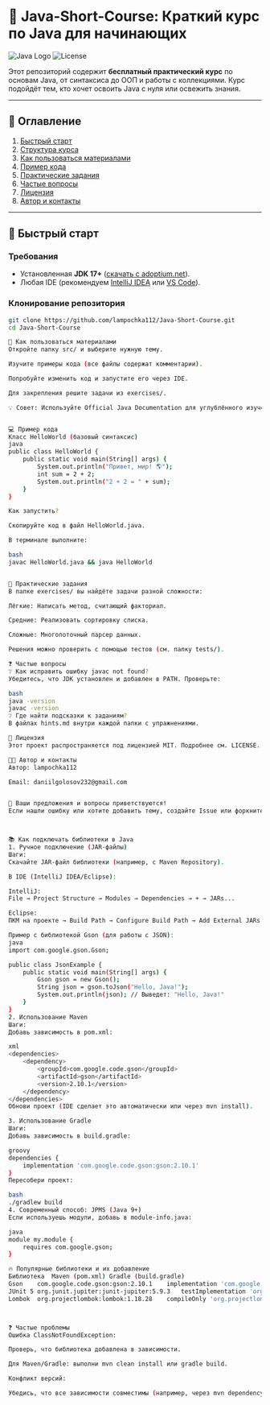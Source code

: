 # 🚀 Java-Short-Course: Краткий курс по Java для начинающих

![Java Logo](https://img.shields.io/badge/Java-ED8B00?style=for-the-badge&logo=openjdk&logoColor=white)
![License](https://img.shields.io/badge/License-MIT-green.svg)

Этот репозиторий содержит **бесплатный практический курс** по основам Java, от синтаксиса до ООП и работы с коллекциями. Курс подойдёт тем, кто хочет освоить Java с нуля или освежить знания.

---

## 📌 Оглавление
1. [Быстрый старт](#-быстрый-старт)
2. [Структура курса](#-структура-курса)
3. [Как пользоваться материалами](#-как-пользоваться-материалами)
4. [Пример кода](#-пример-кода)
5. [Практические задания](#-практические-задания)
6. [Частые вопросы](#-частые-вопросы)
7. [Лицензия](#-лицензия)
8. [Автор и контакты](#-автор-и-контакты)

---

## 🚀 Быстрый старт

### Требования
- Установленная **JDK 17+** ([скачать с adoptium.net](https://adoptium.net/)).
- Любая IDE (рекомендуем [IntelliJ IDEA](https://www.jetbrains.com/idea/) или [VS Code](https://code.visualstudio.com/)).

### Клонирование репозитория
```bash
git clone https://github.com/lampochka112/Java-Short-Course.git
cd Java-Short-Course

📖 Как пользоваться материалами
Откройте папку src/ и выберите нужную тему.

Изучите примеры кода (все файлы содержат комментарии).

Попробуйте изменить код и запустите его через IDE.

Для закрепления решите задачи из exercises/.

💡 Совет: Используйте Official Java Documentation для углублённого изучения.


💻 Пример кода
Класс HelloWorld (базовый синтаксис)
java
public class HelloWorld {
    public static void main(String[] args) {
        System.out.println("Привет, мир! 🌎");
        int sum = 2 + 2;
        System.out.println("2 + 2 = " + sum);
    }
}

Как запустить?

Скопируйте код в файл HelloWorld.java.

В терминале выполните:

bash
javac HelloWorld.java && java HelloWorld


🧩 Практические задания
В папке exercises/ вы найдёте задачи разной сложности:

Лёгкие: Написать метод, считающий факториал.

Средние: Реализовать сортировку списка.

Сложные: Многопоточный парсер данных.

Решения можно проверить с помощью тестов (см. папку tests/).

❓ Частые вопросы
❔ Как исправить ошибку javac not found?
Убедитесь, что JDK установлен и добавлен в PATH. Проверьте:

bash
java -version
javac -version
❔ Где найти подсказки к заданиям?
В файлах hints.md внутри каждой папки с упражнениями.

📜 Лицензия
Этот проект распространяется под лицензией MIT. Подробнее см. LICENSE.

👨‍💻 Автор и контакты
Автор: lampochka112

Email: daniilgolosov232@gmail.com


💬 Ваши предложения и вопросы приветствуются!
Если нашли ошибку или хотите добавить тему, создайте Issue или форкните репозиторий.



📚 Как подключать библиотеки в Java
1. Ручное подключение (JAR-файлы)
Шаги:
Скачайте JAR-файл библиотеки (например, с Maven Repository).

В IDE (IntelliJ IDEA/Eclipse):

IntelliJ:
File → Project Structure → Modules → Dependencies → + → JARs...

Eclipse:
ПКМ на проекте → Build Path → Configure Build Path → Add External JARs...

Пример с библиотекой Gson (для работы с JSON):
java
import com.google.gson.Gson;

public class JsonExample {
    public static void main(String[] args) {
        Gson gson = new Gson();
        String json = gson.toJson("Hello, Java!");
        System.out.println(json); // Выведет: "Hello, Java!"
    }
}
2. Использование Maven
Шаги:
Добавь зависимость в pom.xml:

xml
<dependencies>
    <dependency>
        <groupId>com.google.code.gson</groupId>
        <artifactId>gson</artifactId>
        <version>2.10.1</version>
    </dependency>
</dependencies>
Обнови проект (IDE сделает это автоматически или через mvn install).

3. Использование Gradle
Шаги:
Добавь зависимость в build.gradle:

groovy
dependencies {
    implementation 'com.google.code.gson:gson:2.10.1'
}
Пересобери проект:

bash
./gradlew build
4. Современный способ: JPMS (Java 9+)
Если используешь модули, добавь в module-info.java:

java
module my.module {
    requires com.google.gson;
}

🔥 Популярные библиотеки и их добавление
Библиотека	Maven (pom.xml)	Gradle (build.gradle)
Gson	com.google.code.gson:gson:2.10.1	implementation 'com.google.code.gson:gson:2.10.1'
JUnit 5	org.junit.jupiter:junit-jupiter:5.9.3	testImplementation 'org.junit.jupiter:junit-jupiter:5.9.3'
Lombok	org.projectlombok:lombok:1.18.28	compileOnly 'org.projectlombok:lombok:1.18.28'



❓ Частые проблемы
Ошибка ClassNotFoundException:

Проверь, что библиотека добавлена в зависимости.

Для Maven/Gradle: выполни mvn clean install или gradle build.

Конфликт версий:

Убедись, что все зависимости совместимы (например, через mvn dependency:tree).